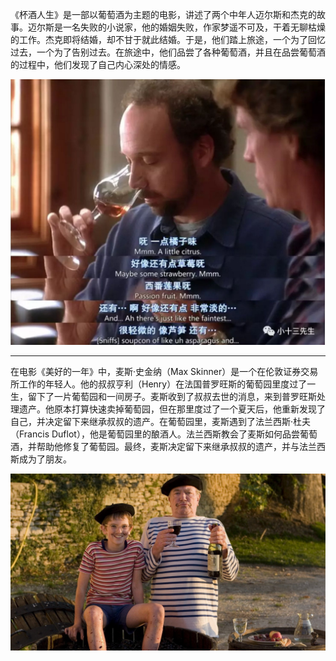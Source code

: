 《杯酒人生》是一部以葡萄酒为主题的电影，讲述了两个中年人迈尔斯和杰克的故事。迈尔斯是一名失败的小说家，他的婚姻失败，作家梦遥不可及，干着无聊枯燥的工作。杰克即将结婚，却不甘于就此结婚。于是，他们踏上旅途，一个为了回忆过去，一个为了告别过去。在旅途中，他们品尝了各种葡萄酒，并且在品尝葡萄酒的过程中，他们发现了自己内心深处的情感。

![电影《杯酒人生》表达了什么？ - 知乎](ppt.assets/v2-f5984bfc55438b64e0e498a6edac7ca1_r.jpg)

------------------------------

在电影《美好的一年》中，麦斯·史金纳（Max Skinner）是一个在伦敦证券交易所工作的年轻人。他的叔叔亨利（Henry）在法国普罗旺斯的葡萄园里度过了一生，留下了一片葡萄园和一间房子。麦斯收到了叔叔去世的消息，来到普罗旺斯处理遗产。他原本打算快速卖掉葡萄园，但在那里度过了一个夏天后，他重新发现了自己，并决定留下来继承叔叔的遗产。在葡萄园里，麦斯遇到了法兰西斯·杜夫（Francis Duflot），他是葡萄园里的酿酒人。法兰西斯教会了麦斯如何品尝葡萄酒，并帮助他修复了葡萄园。最终，麦斯决定留下来继承叔叔的遗产，并与法兰西斯成为了朋友。

![美好的一年_电影_高清1080P在线观看平台_腾讯视频](ppt.assets/m8snltpwylwqj8l.jpg)